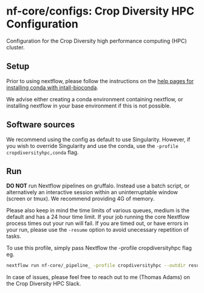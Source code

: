 # nf-core/configs: Crop Diversity HPC Configuration

Configuration for the Crop Diversity high performance computing (HPC) cluster.

## Setup

Prior to using nextflow, please follow the instructions on the [help pages for installing conda with intall-bioconda](https://help.cropdiversity.ac.uk/bioconda.html).

We advise either creating a conda environment containing nextflow, or installing nextflow in your base environment if this is not possible.

## Software sources

We recommend using the config as default to use Singularity. However, if you wish to override Singularity and use the conda, use the `-profile cropdiversityhpc,conda` flag. 

## Run

**DO NOT** run Nextflow pipelines on gruffalo. Instead use a batch script, or alternatively an interactive session within an uninterruptable window (screen or tmux). We recommend providing 4G of memory.

Please also keep in mind the time limits of various queues, medium is the default and has a 24 hour time limit. If your job running the core Nextflow process times out your run will fail.
If you are timed out, or have errors in your run, please use the `-resume` option to avoid unecessary repetition of tasks.

To use this profile, simply pass Nextflow the -profile cropdiversityhpc flag eg.

```bash
nextflow run nf-core/_pipeline_ -profile cropdiversityhpc --outdir results
```

In case of issues, please feel free to reach out to me (Thomas Adams) on the Crop Diversity HPC Slack.
